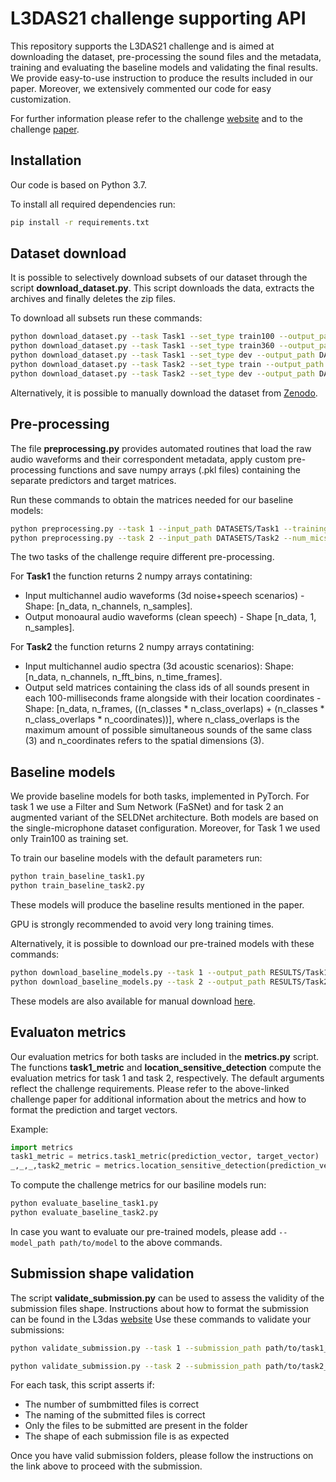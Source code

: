 # L3DAS21 challenge supporting API
This repository supports the L3DAS21 challenge and is aimed at downloading the dataset, pre-processing the sound files and the metadata, training and evaluating the baseline models and validating the final results.
We provide easy-to-use instruction to produce the results included in our paper.
Moreover, we extensively commented our code for easy customization.

For further information please refer to the challenge [website](https://www.l3das.com/mlsp2021/index.html) and to the challenge [paper](https://arxiv.org/abs/2104.05499).



## Installation
Our code is based on Python 3.7.

To install all required dependencies run:
```bash
pip install -r requirements.txt
```
## Dataset download
It is possible to selectively download subsets of our dataset through the script **download_dataset.py**. This script downloads the data, extracts the archives and finally deletes the zip files.

To download all subsets run these commands:
```bash
python download_dataset.py --task Task1 --set_type train100 --output_path DATASETS/Task1
python download_dataset.py --task Task1 --set_type train360 --output_path DATASETS/Task1
python download_dataset.py --task Task1 --set_type dev --output_path DATASETS/Task1
python download_dataset.py --task Task2 --set_type train --output_path DATASETS/Task2
python download_dataset.py --task Task2 --set_type dev --output_path DATASETS/Task2
```


Alternatively, it is possible to manually download the dataset from [Zenodo](https://doi.org/10.5281/zenodo.4642005).


## Pre-processing
The file **preprocessing.py** provides automated routines that load the raw audio waveforms and their correspondent metadata, apply custom pre-processing functions and save numpy arrays (.pkl files) containing the separate predictors and target matrices.

Run these commands to obtain the matrices needed for our baseline models:
```bash
python preprocessing.py --task 1 --input_path DATASETS/Task1 --training_set train100 --num_mics 1 --segmentation_len 2
python preprocessing.py --task 2 --input_path DATASETS/Task2 --num_mics 1 --frame_len 100
```
The two tasks of the challenge require different pre-processing.

For **Task1** the function returns 2 numpy arrays contatining:
* Input multichannel audio waveforms (3d noise+speech scenarios) - Shape: [n_data, n_channels, n_samples].
* Output monoaural audio waveforms (clean speech) - Shape [n_data, 1, n_samples].

For **Task2** the function returns 2 numpy arrays contatining:
* Input multichannel audio spectra (3d acoustic scenarios): Shape: [n_data, n_channels, n_fft_bins, n_time_frames].
* Output seld matrices containing the class ids of all sounds present in each 100-milliseconds frame alongside with their location coordinates - Shape: [n_data, n_frames, ((n_classes * n_class_overlaps) + (n_classes * n_class_overlaps * n_coordinates))], where n_class_overlaps is the maximum amount of possible simultaneous sounds of the same class (3) and n_coordinates refers to the spatial dimensions (3).



## Baseline models
We provide baseline models for both tasks, implemented in PyTorch. For task 1 we use a Filter and Sum Network (FaSNet) and for task 2 an augmented variant of the SELDNet architecture. Both models are based on the single-microphone dataset configuration. Moreover, for Task 1 we used only Train100 as training set.

To train our baseline models with the default parameters run:
```bash
python train_baseline_task1.py
python train_baseline_task2.py
```
These models will produce the baseline results mentioned in the paper.

GPU is strongly recommended to avoid very long training times.

Alternatively, it is possible to download our pre-trained models with these commands:
```bash
python download_baseline_models.py --task 1 --output_path RESULTS/Task1/pretrained
python download_baseline_models.py --task 2 --output_path RESULTS/Task2/pretrained
```
These models are also available for manual download [here](https://drive.google.com/drive/u/1/folders/1gZ0oO94VTDZDTh4T9xLHGIXG5VVF6dIl).


## Evaluaton metrics
Our evaluation metrics for both tasks are included in the **metrics.py** script.
The functions **task1_metric** and **location_sensitive_detection** compute the evaluation metrics for task 1 and task 2, respectively. The default arguments reflect the challenge requirements. Please refer to the above-linked challenge paper for additional information about the metrics and how to format the prediction and target vectors.

Example:
```python
import metrics
task1_metric = metrics.task1_metric(prediction_vector, target_vector)
_,_,_,task2_metric = metrics.location_sensitive_detection(prediction_vector, target_vector)
```

To compute the challenge metrics for our basiline models run:
```bash
python evaluate_baseline_task1.py
python evaluate_baseline_task2.py
```

In case you want to evaluate our pre-trained models, please add
`
--model_path path/to/model
`
to the above commands.

## Submission shape validation
The script **validate_submission.py** can be used to assess the validity of the submission files shape. Instructions about how to format the submission can be found in the L3das [website](https://www.l3das.com/mlsp2021/submission.html)
Use these commands to validate your submissions:
```bash
python validate_submission.py --task 1 --submission_path path/to/task1_submission_folder --test_path path/to/task1_test_dataset_folder

python validate_submission.py --task 2 --submission_path path/to/task2_submission_folder --test_path path/to/task2_test_dataset_folder
```

For each task, this script asserts if:
* The number of sumbmitted files is correct
* The naming of the submitted files is correct
* Only the files to be submitted are present in the folder
* The shape of each submission file is as expected

Once you have valid submission folders, please follow the instructions on the link above to proceed with the submission.
